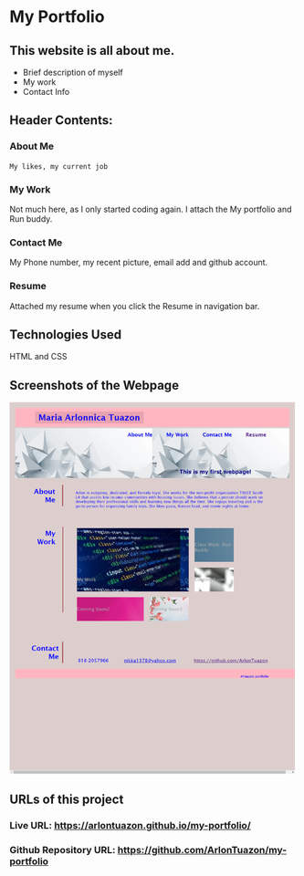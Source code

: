 # My Portfolio

## This website is all about me.
  
   * Brief description of myself
   * My work
   * Contact Info

## Header Contents:

### About Me
    My likes, my current job

### My Work
   Not much here, as I only started coding again. I attach the My portfolio and Run buddy.

### Contact Me
   My Phone number, my recent picture, email add and github account.

### Resume
   Attached my resume when you click the Resume in navigation bar.

   
## Technologies Used
   HTML and CSS

## Screenshots of the Webpage
<img src="./assets/images/myportfoliophoto.png" alt="wesite screenshot" width="500" />  

## URLs of this project

### Live URL: https://arlontuazon.github.io/my-portfolio/
### Github Repository URL: https://github.com/ArlonTuazon/my-portfolio

   
